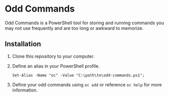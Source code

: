 # Odd Commands
Odd Commands is a PowerShell tool for storing and running commands you may not use frequently and are too long or awkward to memorize.

## Installation

1. Clone this repository to your computer.
2. Define an alias in your PowerShell profile.
    
    `Set-Alias -Name "oc" -Value "C:\path\to\odd-commands.ps1";`
3. Define your odd commands using `oc add` or reference `oc help` for more information.
